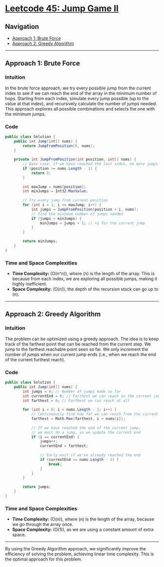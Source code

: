# [Leetcode 45: Jump Game II](https://leetcode.com/problems/jump-game-ii/)

## Navigation
- [Approach 1: Brute Force](#approach-1-brute-force)
- [Approach 2: Greedy Algorithm](#approach-2-greedy-algorithm)

---

## Approach 1: Brute Force

### Intuition
In the brute force approach, we try every possible jump from the current index to see if we can reach the end of the array in the minimum number of hops. Starting from each index, simulate every jump possible (up to the value at that index), and recursively calculate the number of jumps needed. This approach explores all possible combinations and selects the one with the minimum jumps.

### Code
```csharp
public class Solution {
    public int Jump(int[] nums) {
        return JumpFromPosition(0, nums);
    }
    
    private int JumpFromPosition(int position, int[] nums) {
        // Base case: If we have reached the last index, no more jumps are needed.
        if (position >= nums.Length - 1) {
            return 0;
        }
        
        int maxJump = nums[position];
        int minJumps = Int32.MaxValue;
        
        // Try every jump from current position
        for (int i = 1; i <= maxJump; i++) {
            int jumps = JumpFromPosition(position + i, nums);
            // Find the minimum number of jumps needed
            if (jumps < minJumps) {
                minJumps = jumps + 1; // +1 for the current jump
            }
        }
        
        return minJumps;
    }
}
```

### Time and Space Complexities
- **Time Complexity:** \(O(n^n)\), where \(n\) is the length of the array. This is because from each index, we are exploring all possible jumps, making it highly inefficient.
- **Space Complexity:** \(O(n)\), the depth of the recursion stack can go up to \(n\).

---

## Approach 2: Greedy Algorithm

### Intuition
The problem can be optimized using a greedy approach. The idea is to keep track of the farthest point that can be reached from the current step. We jump to the farthest reachable point seen so far. We only increment the number of jumps when our current jump ends (i.e., when we reach the end of the current furthest reach).

### Code
```csharp
public class Solution {
    public int Jump(int[] nums) {
        int jumps = 0; // Number of jumps made so far
        int currentEnd = 0; // Farthest we can reach in the current jump
        int farthest = 0; // Farthest we can reach at all
        
        for (int i = 0; i < nums.Length - 1; i++) {
            // Continuously find how far we can reach from the current point
            farthest = Math.Max(farthest, i + nums[i]);
            
            // If we have reached the end of the current jump,
            // we must do a jump, so we update the current end
            if (i == currentEnd) {
                jumps++;
                currentEnd = farthest;
                
                // Early exit if we've already reached the end
                if (currentEnd >= nums.Length - 1) {
                    break;
                }
            }
        }
        
        return jumps;
    }
}
```

### Time and Space Complexities
- **Time Complexity:** \(O(n)\), where \(n\) is the length of the array, because we go through the array once.
- **Space Complexity:** \(O(1)\), as we are using a constant amount of extra space.

---

By using the Greedy Algorithm approach, we significantly improve the efficiency of solving the problem, achieving linear time complexity. This is the optimal approach for this problem.

